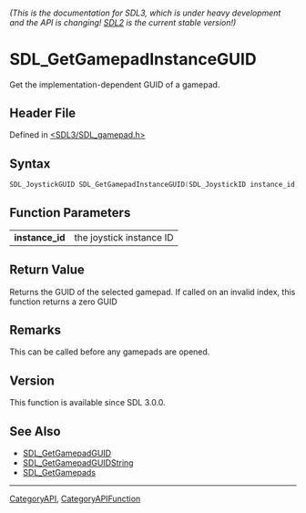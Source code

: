 ###### (This is the documentation for SDL3, which is under heavy development and the API is changing! [SDL2](https://wiki.libsdl.org/SDL2/) is the current stable version!)
# SDL_GetGamepadInstanceGUID

Get the implementation-dependent GUID of a gamepad.

## Header File

Defined in [<SDL3/SDL_gamepad.h>](https://github.com/libsdl-org/SDL/blob/main/include/SDL3/SDL_gamepad.h)

## Syntax

```c
SDL_JoystickGUID SDL_GetGamepadInstanceGUID(SDL_JoystickID instance_id);

```

## Function Parameters

|                     |                          |
| ------------------- | ------------------------ |
| **instance_id**     | the joystick instance ID |

## Return Value

Returns the GUID of the selected gamepad. If called on an invalid index,
this function returns a zero GUID

## Remarks

This can be called before any gamepads are opened.

## Version

This function is available since SDL 3.0.0.

## See Also

- [SDL_GetGamepadGUID](SDL_GetGamepadGUID)
- [SDL_GetGamepadGUIDString](SDL_GetGamepadGUIDString)
- [SDL_GetGamepads](SDL_GetGamepads)

----
[CategoryAPI](CategoryAPI), [CategoryAPIFunction](CategoryAPIFunction)

